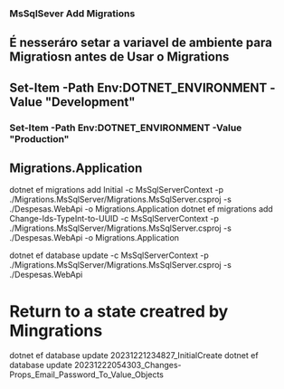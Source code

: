 ﻿### MsSqlSever Add Migrations 

## É nesseráro setar a variavel de ambiente para Migratiosn antes de Usar o Migrations 

## Set-Item -Path Env:DOTNET_ENVIRONMENT -Value "Development"
### Set-Item -Path Env:DOTNET_ENVIRONMENT -Value "Production"

## Migrations.Application
dotnet ef migrations add Initial -c MsSqlServerContext -p ./Migrations.MsSqlServer/Migrations.MsSqlServer.csproj -s ./Despesas.WebApi -o Migrations.Application
dotnet ef migrations add Change-Ids-TypeInt-to-UUID -c MsSqlServerContext -p ./Migrations.MsSqlServer/Migrations.MsSqlServer.csproj -s ./Despesas.WebApi -o Migrations.Application

dotnet ef database update -c MsSqlServerContext -p ./Migrations.MsSqlServer/Migrations.MsSqlServer.csproj -s ./Despesas.WebApi


# Return to a state creatred by Mingrations
dotnet ef database update 20231221234827_InitialCreate
dotnet ef database update 20231222054303_Changes-Props_Email_Password_To_Value_Objects
